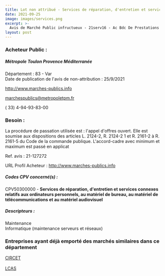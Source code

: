 ```yaml
---
title: Lot non attribué - Services de réparation, d'entretien et services connexes relatifs aux ordinateurs personnels, au matériel de bureau, au matériel de télécommunications et au matériel audiovisuel
date: 2021-09-25
image: images/services.png
excerpt: >-
  Avis de Marché Public infructueux - 21serv16 - Ac Bdc De Prestations De Maintenance Des Dispositifs Multimedia Et Automation De La Maison Du Patrimoine A Ollioules - Relance Suite A Decision D'Infructuosite
layout: post
---
```


### Acheteur Public :
##### Métropole Toulon Provence Méditerranée
Département : 83 - Var<br/>
Date de publication de l'avis de non-attribution : 25/9/2021


http://www.marches-publics.info

marchespublics@metropoletpm.fr

( 33) 4-94-93-83-00
### Besoin :

La procédure de passation utilisée est : l'appel d'offres ouvert. Elle est soumise aux dispositions des articles L. 2124-2, R. 2124-2 1 et R. 2161-2 à R. 2161-5 du Code de la commande publique. L'accord-cadre avec minimum et maximum est passé en applicat

Ref. avis : 21-127272

URL Profil Acheteur : http://www.marches-publics.info

##### Codes CPV concerné(s) :
CPV50300000 - **Services de réparation, d'entretien et services connexes relatifs aux ordinateurs personnels, au matériel de bureau, au matériel de télécommunications et au matériel audiovisuel** <br/>

##### Descripteurs :
Maintenance <br/>
Informatique (maintenance serveurs et réseaux) <br/>

### Entreprises ayant déjà emporté des marchés similaires dans ce département
<a href="/entreprise-553/siren-390072551">CIRCET</a><br/><br/>
<a href="/entreprise-580/siren-832286264">LCAS</a><br/><br/>
